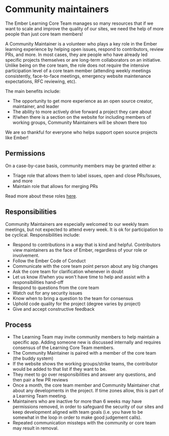 # Community maintainers

The Ember Learning Core Team manages so many resources that if we want to scale and improve the quality of our sites, we need the help of more people than just core team members!

A Community Maintainer is a volunteer who plays a key role in the Ember learning experience by helping open issues, respond to contributors, review PRs, and more.
In most cases, they are people who have already led specific projects themselves or are long-term collaborators on an initiative.
Unlike being on the core team, the role does not require the intensive participation level of a core team member (attending weekly meetings consistently, face-to-face meetings, emergency website maintenance expectations, RFC reviewing, etc).

The main benefits include:
- The opportunity to get more experience as an open source creator, maintainer, and leader 
- The ability to more actively drive forward a project they care about
- If/when there is a section on the website for including members of working groups, Community Maintainers will be shown there too

We are so thankful for everyone who helps support open source projects like Ember!

## Permissions

On a case-by-case basis, community members may be granted either a:

- Triage role that allows them to label issues, open and close PRs/Issues, and more
- Maintain role that allows for merging PRs

Read more about these roles [here](https://help.github.com/en/articles/repository-permission-levels-for-an-organization).

## Responsibilities

Community Maintainers are especially welcomed to our weekly team meetings, but not expected to attend every week. It is ok for participation to be cyclical. Responsibilities include:

- Respond to contributions in a way that is kind and helpful. Contributors view maintainers as the face of Ember, regardless of your role or involvement.
- Follow the Ember Code of Conduct
- Communicate with the core team point person about any big changes
- Ask the core team for clarification whenever in doubt
- Let us know if/when you won't have time to help and assist with a responsibilities hand-off
- Respond to questions from the core team
- Watch out for any security issues
- Know when to bring a question to the team for consensus
- Uphold code quality for the project (degree varies by project)
- Give and accept constructive feedback

## Process

- The Learning Team may invite community members to help maintain a specific app.
Adding someone new is discussed internally and requires consensus of the Learning Core Team members.
- The Community Maintainer is paired with a member of the core team (the buddy system)
- If the website shows the working groups/strike teams, the contributor would be added to that list if they want to be.
- They meet to go over responsibilities and answer any questions, and then pair a few PR reviews
- Once a month, the core team member and Community Maintainer chat about any developments in the project. If time zones allow, this is part of a Learning Team meeting.
- Maintainers who are inactive for more than 6 weeks may have permissions removed, in order to safeguard the security of our sites and keep development aligned with team goals (i.e. you have to be somewhat in the loop in order to make good judgement calls).
- Repeated communication missteps with the community or core team may result in removal.
